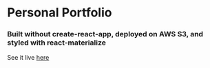 # Personal Portfolio

### Built without create-react-app, deployed on AWS S3, and styled with react-materialize
See it live [here](https://elisabethedrington.co)

